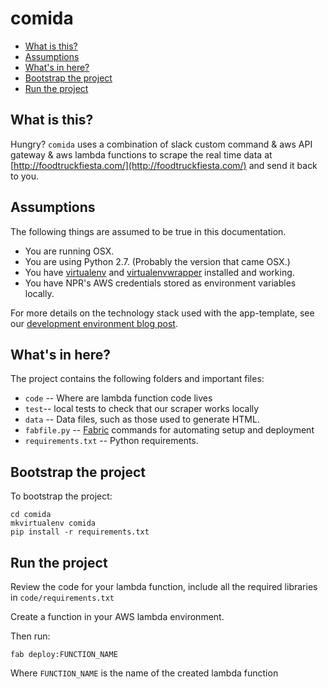 comida
==============

* [What is this?](#what-is-this)
* [Assumptions](#assumptions)
* [What's in here?](#whats-in-here)
* [Bootstrap the project](#bootstrap-the-project)
* [Run the project](#run-the-project)

What is this?
-------------

Hungry? `comida` uses a combination of slack custom command & aws API gateway & aws lambda functions to scrape the real time data at [http://foodtruckfiesta.com/](http://foodtruckfiesta.com/) and send it back to you.

Assumptions
-----------

The following things are assumed to be true in this documentation.

* You are running OSX.
* You are using Python 2.7. (Probably the version that came OSX.)
* You have [virtualenv](https://pypi.python.org/pypi/virtualenv) and [virtualenvwrapper](https://pypi.python.org/pypi/virtualenvwrapper) installed and working.
* You have NPR's AWS credentials stored as environment variables locally.

For more details on the technology stack used with the app-template, see our [development environment blog post](http://blog.apps.npr.org/2013/06/06/how-to-setup-a-developers-environment.html).

What's in here?
---------------

The project contains the following folders and important files:

* ``code`` -- Where are lambda function code lives
* ``test``-- local tests to check that our scraper works locally
* ``data`` -- Data files, such as those used to generate HTML.
* ``fabfile.py`` -- [Fabric](http://docs.fabfile.org/en/latest/) commands for automating setup and deployment
* ``requirements.txt`` -- Python requirements.

Bootstrap the project
---------------------

To bootstrap the project:

```
cd comida
mkvirtualenv comida
pip install -r requirements.txt
```

Run the project
---------------

Review the code for your lambda function, include all the required libraries in `code/requirements.txt`

Create a function in your AWS lambda environment.

Then run:

```
fab deploy:FUNCTION_NAME
```

Where `FUNCTION_NAME` is the name of the created lambda function


